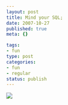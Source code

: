 ```yaml
--- 
layout: post
title: Mind your SQL;
date: 2007-10-27
published: true
meta: {}

tags: 
- fun
type: post
categories: 
- fun
- regular
status: publish
---
```

![](http://media.eick.us/2011/05/exploits_of_a_mom.png)
